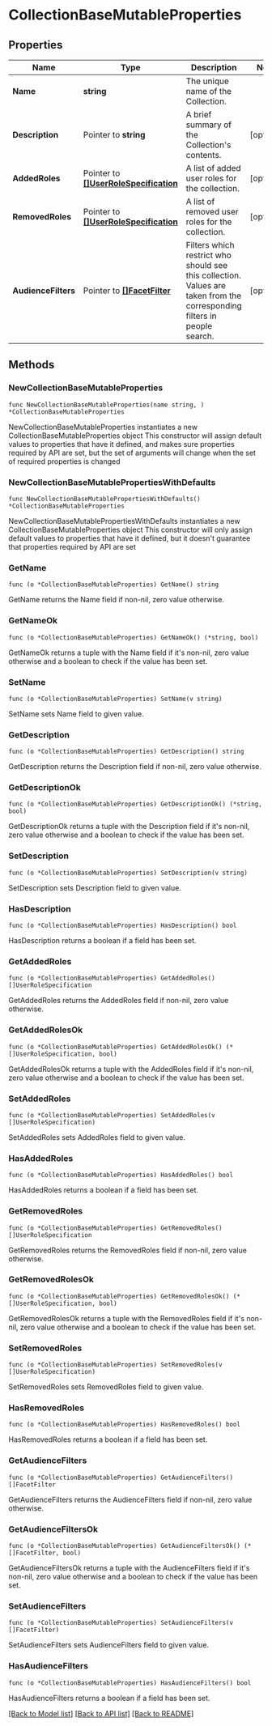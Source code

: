 # CollectionBaseMutableProperties

## Properties

Name | Type | Description | Notes
------------ | ------------- | ------------- | -------------
**Name** | **string** | The unique name of the Collection. | 
**Description** | Pointer to **string** | A brief summary of the Collection&#39;s contents. | [optional] 
**AddedRoles** | Pointer to [**[]UserRoleSpecification**](UserRoleSpecification.md) | A list of added user roles for the collection. | [optional] 
**RemovedRoles** | Pointer to [**[]UserRoleSpecification**](UserRoleSpecification.md) | A list of removed user roles for the collection. | [optional] 
**AudienceFilters** | Pointer to [**[]FacetFilter**](FacetFilter.md) | Filters which restrict who should see this collection. Values are taken from the corresponding filters in people search. | [optional] 

## Methods

### NewCollectionBaseMutableProperties

`func NewCollectionBaseMutableProperties(name string, ) *CollectionBaseMutableProperties`

NewCollectionBaseMutableProperties instantiates a new CollectionBaseMutableProperties object
This constructor will assign default values to properties that have it defined,
and makes sure properties required by API are set, but the set of arguments
will change when the set of required properties is changed

### NewCollectionBaseMutablePropertiesWithDefaults

`func NewCollectionBaseMutablePropertiesWithDefaults() *CollectionBaseMutableProperties`

NewCollectionBaseMutablePropertiesWithDefaults instantiates a new CollectionBaseMutableProperties object
This constructor will only assign default values to properties that have it defined,
but it doesn't guarantee that properties required by API are set

### GetName

`func (o *CollectionBaseMutableProperties) GetName() string`

GetName returns the Name field if non-nil, zero value otherwise.

### GetNameOk

`func (o *CollectionBaseMutableProperties) GetNameOk() (*string, bool)`

GetNameOk returns a tuple with the Name field if it's non-nil, zero value otherwise
and a boolean to check if the value has been set.

### SetName

`func (o *CollectionBaseMutableProperties) SetName(v string)`

SetName sets Name field to given value.


### GetDescription

`func (o *CollectionBaseMutableProperties) GetDescription() string`

GetDescription returns the Description field if non-nil, zero value otherwise.

### GetDescriptionOk

`func (o *CollectionBaseMutableProperties) GetDescriptionOk() (*string, bool)`

GetDescriptionOk returns a tuple with the Description field if it's non-nil, zero value otherwise
and a boolean to check if the value has been set.

### SetDescription

`func (o *CollectionBaseMutableProperties) SetDescription(v string)`

SetDescription sets Description field to given value.

### HasDescription

`func (o *CollectionBaseMutableProperties) HasDescription() bool`

HasDescription returns a boolean if a field has been set.

### GetAddedRoles

`func (o *CollectionBaseMutableProperties) GetAddedRoles() []UserRoleSpecification`

GetAddedRoles returns the AddedRoles field if non-nil, zero value otherwise.

### GetAddedRolesOk

`func (o *CollectionBaseMutableProperties) GetAddedRolesOk() (*[]UserRoleSpecification, bool)`

GetAddedRolesOk returns a tuple with the AddedRoles field if it's non-nil, zero value otherwise
and a boolean to check if the value has been set.

### SetAddedRoles

`func (o *CollectionBaseMutableProperties) SetAddedRoles(v []UserRoleSpecification)`

SetAddedRoles sets AddedRoles field to given value.

### HasAddedRoles

`func (o *CollectionBaseMutableProperties) HasAddedRoles() bool`

HasAddedRoles returns a boolean if a field has been set.

### GetRemovedRoles

`func (o *CollectionBaseMutableProperties) GetRemovedRoles() []UserRoleSpecification`

GetRemovedRoles returns the RemovedRoles field if non-nil, zero value otherwise.

### GetRemovedRolesOk

`func (o *CollectionBaseMutableProperties) GetRemovedRolesOk() (*[]UserRoleSpecification, bool)`

GetRemovedRolesOk returns a tuple with the RemovedRoles field if it's non-nil, zero value otherwise
and a boolean to check if the value has been set.

### SetRemovedRoles

`func (o *CollectionBaseMutableProperties) SetRemovedRoles(v []UserRoleSpecification)`

SetRemovedRoles sets RemovedRoles field to given value.

### HasRemovedRoles

`func (o *CollectionBaseMutableProperties) HasRemovedRoles() bool`

HasRemovedRoles returns a boolean if a field has been set.

### GetAudienceFilters

`func (o *CollectionBaseMutableProperties) GetAudienceFilters() []FacetFilter`

GetAudienceFilters returns the AudienceFilters field if non-nil, zero value otherwise.

### GetAudienceFiltersOk

`func (o *CollectionBaseMutableProperties) GetAudienceFiltersOk() (*[]FacetFilter, bool)`

GetAudienceFiltersOk returns a tuple with the AudienceFilters field if it's non-nil, zero value otherwise
and a boolean to check if the value has been set.

### SetAudienceFilters

`func (o *CollectionBaseMutableProperties) SetAudienceFilters(v []FacetFilter)`

SetAudienceFilters sets AudienceFilters field to given value.

### HasAudienceFilters

`func (o *CollectionBaseMutableProperties) HasAudienceFilters() bool`

HasAudienceFilters returns a boolean if a field has been set.


[[Back to Model list]](../README.md#documentation-for-models) [[Back to API list]](../README.md#documentation-for-api-endpoints) [[Back to README]](../README.md)



